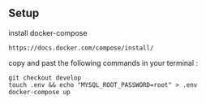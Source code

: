 ## Setup

<dl>
  <dt>install docker-compose</dt>

    https://docs.docker.com/compose/install/
       
  <dt>copy and past the following commands in your terminal :</dt>
    
    git checkout develop
    touch .env && echo "MYSQL_ROOT_PASSWORD=root" > .env
    docker-compose up

</dl>
